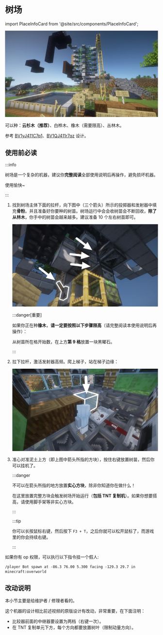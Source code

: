 # 树场

import PlaceInfoCard from '@site/src/components/PlaceInfoCard';

<PlaceInfoCard builder='msterLazy' overworld='-86,~,20'/>

![](/img/place/树场-1.webp)

可以种：**云杉木（推荐）**、白桦木、橡木（需要限高）、丛林木。

参考 [BV1yJ411C7p1](https://www.bilibili.com/video/BV1yJ411C7p1)、[BV1QJ411r7qz](https://www.bilibili.com/video/BV1QJ411r7qz) 设计。

## 使用前必读

:::info

树场是一个复杂的机器，建议你**完整阅读**全部使用说明后再操作，避免损坏机器。

使用愉快~

:::

1. 找到树场主体下面的拉杆，向下图中（三个箭头）所示的投掷器和发射器中填充**骨粉**。并且准备好你要种的树苗。树场运行中会会收树苗会不断回收，**除了从林木**，你手中的树苗会越来越多。建议准备 10 个左右树苗即可。

   ![](/img/place/树场-3.webp)

   :::danger[重要]

   如果你正在种**橡木**，**请一定要按照以下步骤限高**（请完整阅读本使用说明后再操作）：

   从树苗所在格开始数，在上方**第 9 格**放置一块黑曜石。

   :::

2. 拉下拉杆，激活发射器高频。爬上梯子，站在梯子边缘：

   ![](/img/place/树场-2.webp)

3. 准心对准泥土上方（即上图中箭头所指的方块），按住右键放置树苗，然后你可以挂机了。

   :::danger

   不可以在箭头所指的地方放置**实心方块**，除非你知道你在做什么！

   在这里放置完整方块会触发树场开始运行（**包括 TNT 复制机**）。如果你想要搭高，请使用脚手架等非实心方块。

   :::

   :::tip

   你可以长按鼠标右键，然后按下 `F3 + T`，之后你就可以松开鼠标了，而游戏里的你会持续右键。

   :::

如果你有 op 权限，可以执行以下指令挂一个假人:

```text title="挂假人指令"
/player Bot spawn at -86.3 76.00 5.300 facing -129.3 29.7 in minecraft:overworld
```

## 改动说明

本小节主要是给维护者 / 修理者看的。

这个机器的设计相比前述视频的原版设计有改动，非常重要，在下面注明：

- 比较器前面的中继器要设置为两档（右键一次）。
- 在 TNT 复制单元下方，每个方向都要放置树叶（限制动量方向）。